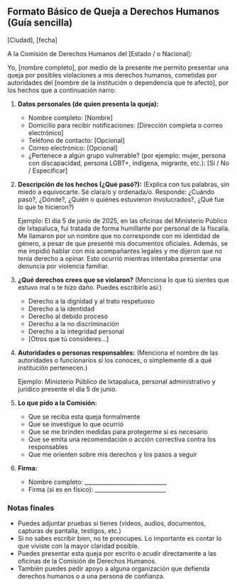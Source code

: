 ## Formato Básico de Queja a Derechos Humanos (Guía sencilla)

[Ciudad], [fecha]

A la Comisión de Derechos Humanos del [Estado / o Nacional]:

Yo, [nombre completo], por medio de la presente me permito presentar una queja por posibles violaciones a mis derechos humanos, cometidas por autoridades del [nombre de la institución o dependencia que te afectó], por los hechos que a continuación narro:

1. **Datos personales (de quien presenta la queja):**
   - Nombre completo: [Nombre]
   - Domicilio para recibir notificaciones: [Dirección completa o correo electrónico]
   - Teléfono de contacto: [Opcional]
   - Correo electrónico: [Opcional]
   - ¿Pertenece a algún grupo vulnerable? (por ejemplo: mujer, persona con discapacidad, persona LGBT+, indígena, migrante, etc.): [Sí / No / Especificar]

2. **Descripción de los hechos (¿Qué pasó?):**
   (Explica con tus palabras, sin miedo a equivocarte. Sé clara/o y ordenada/o. Responde: ¿Cuándo pasó?, ¿Dónde?, ¿Quién o quiénes estuvieron involucrados?, ¿Qué fue lo que te hicieron?)

   Ejemplo:
   El día 5 de junio de 2025, en las oficinas del Ministerio Público de Ixtapaluca, fui tratada de forma humillante por personal de la fiscalía. Me llamaron por un nombre que no corresponde con mi identidad de género, a pesar de que presenté mis documentos oficiales. Además, se me impidió hablar con mis acompañantes legales y me dijeron que no tenía derecho a opinar. Esto ocurrió mientras intentaba presentar una denuncia por violencia familiar.

3. **¿Qué derechos crees que se violaron?**
   (Menciona lo que tú sientes que estuvo mal o te hizo daño. Puedes escribirlo así:)

   - Derecho a la dignidad y al trato respetuoso
   - Derecho a la identidad
   - Derecho al debido proceso
   - Derecho a la no discriminación
   - Derecho a la integridad personal
   - [Otros que tú consideres…]

4. **Autoridades o personas responsables:**
   (Menciona el nombre de las autoridades o funcionarios si los conoces, o simplemente di a qué institución pertenecen.)

   Ejemplo:
   Ministerio Público de Ixtapaluca, personal administrativo y jurídico presente el día 5 de junio.

5. **Lo que pido a la Comisión:**
   - Que se reciba esta queja formalmente
   - Que se investigue lo que ocurrió
   - Que se me brinden medidas para protegerme si es necesario
   - Que se emita una recomendación o acción correctiva contra los responsables
   - Que me orienten sobre mis derechos y los pasos a seguir

6. **Firma:**
   - Nombre completo: _____________________________
   - Firma (si es en físico): _________________________

### Notas finales
- Puedes adjuntar pruebas si tienes (videos, audios, documentos, capturas de pantalla, testigos, etc.)
- Si no sabes escribir bien, no te preocupes. Lo importante es contar lo que viviste con la mayor claridad posible.
- Puedes presentar esta queja por escrito o acudir directamente a las oficinas de la Comisión de Derechos Humanos.
- También puedes pedir apoyo a alguna organización que defienda derechos humanos o a una persona de confianza.
